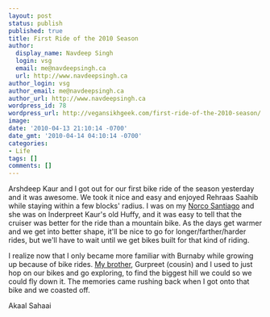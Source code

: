 ```yaml
---
layout: post
status: publish
published: true
title: First Ride of the 2010 Season
author:
  display_name: Navdeep Singh
  login: vsg
  email: me@navdeepsingh.ca
  url: http://www.navdeepsingh.ca
author_login: vsg
author_email: me@navdeepsingh.ca
author_url: http://www.navdeepsingh.ca
wordpress_id: 78
wordpress_url: http://vegansikhgeek.com/first-ride-of-the-2010-season/
image: 
date: '2010-04-13 21:10:14 -0700'
date_gmt: '2010-04-14 04:10:14 -0700'
categories:
- Life
tags: []
comments: []
---
```

<p>Arshdeep Kaur and I got out for our first bike ride of the season yesterday and it was awesome. We took it nice and easy and enjoyed Rehraas Saahib while staying within a few blocks' radius. I was on my <a href="http://norco.com/bikes/urban/cruisers/santiago/" target="_blank">Norco Santiago</a> and she was on Inderpreet Kaur's old Huffy, and it was easy to tell that the cruiser was better for the ride than a mountain bike. As the days get warmer and we get into better shape, it'll be nice to go for longer/farther/harder rides, but we'll have to wait until we get bikes built for that kind of riding.</p>
<p>I realize now that I only became more familiar with Burnaby while growing up because of bike rides. <a href="http://pardeepsingh.ca" target="_blank">My brother</a>, Gurpreet (cousin) and I used to just hop on our bikes and go exploring, to find the biggest hill we could so we could fly down it. The memories came rushing back when I got onto that bike and we coasted off.</p>
<p>Akaal Sahaai</p>
